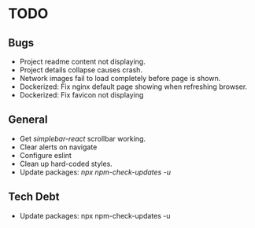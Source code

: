 # TODO

## Bugs

- Project readme content not displaying.
- Project details collapse causes crash.
- Network images fail to load completely before page is shown.
- Dockerized: Fix nginx default page showing when refreshing browser.
- Dockerized: Fix favicon not displaying

## General

- Get _simplebar-react_ scrollbar working.
- Clear alerts on navigate
- Configure eslint
- Clean up hard-coded styles.
- Update packages: _npx npm-check-updates -u_

## Tech Debt

- Update packages: npx npm-check-updates -u
